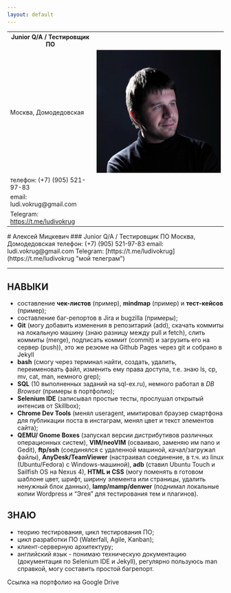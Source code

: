 ```yaml
---
layout: default
---
```


<table border="0">
   <tr>
    <th>Junior Q/A / Тестировщик ПО</th>
    <th> </th>

   </tr>
   <tr><td>Москва, Домодедовская</td><td><img src="/Pic/ava.jpg" alt="аватар">
 </td></tr>
   <tr><td>телефон: (+7) (905) 521-97-83</td><td> </td></tr>
   <tr><td>email: ludi.vokrug@gmail.com</td><td> </td></tr>
   <tr><td>Telegram: <a href="https://t.me/ludivokrug"> https://t.me/ludivokrug</a></td><td> </td></tr>
  </table> 
# Алексей Мицкевич   
### Junior Q/A / Тестировщик ПО  
Москва, Домодедовская  
телефон: (+7) (905) 521-97-83  
email: ludi.vokrug@gmail.com  
Telegram: [https://t.me/ludivokrug](https://t.me/ludivokrug "мой телеграм")

---

## НАВЫКИ
+ составление __чек-листов__ (пример), **mindmap** (пример) и **тест-кейсов** (пример);
+ составление баг-репортов в Jira и bugzilla (примеры);
+ **Git** (могу добавить изменения в репозитарий (add), скачать коммиты на локальную машину (знаю разницу между pull и fetch), слить коммиты (merge), подписать коммит (commit) и загрузить его на сервер (push)), это же резюме на Github Pages через git и собрано в Jekyll
+ **bash** (смогу через терминал найти, создать, удалить, переименовать файл, изменить ему права доступа, т.е. знаю ls, cp, mv, cat, man, немного grep);
+ **SQL** (10 выполненных заданий на sql-ex.ru), немного работал в _DB Browser_ (примеры в портфолио);
+ **Selenium IDE** (записывал простые тесты, прослушал открытый интенсив от Skillbox);
+ **Chrome Dev Tools** (менял useragent, имитировал браузер смартфона для публикации поста в инстаграм, менял цвет и текст элементов сайта);
+ **QEMU/ Gnome Boxes** (запускал версии дистрибутивов различных операционных систем), **VIM/neoVIM** (осваиваю, заменяю им nano и Gedit), **ftp/ssh** (соединялся с удаленной машиной, качал/загружал файлы), **AnyDesk/TeamViewer** (настраивал соединение, в т.ч. из linux (Ubuntu/Fedora) с Windows-машиной), **adb** (ставил Ubuntu Touch и Sailfish OS на Nexus 4), **HTML и CSS** (могу поменять в готовом шаблоне цвет, шрифт, ширину элемента или страницы, удалить ненужный блок данных), **lamp/mamp/denwer** (поднимал локальные копии Wordpress и “Эгея” для тестирования тем и плагинов).
 
## ЗНАЮ

+ теорию тестирования, цикл тестирования ПО;
+ цикл разработки ПО (Waterfall, Agile, Kanban);
+ клиент-серверную архитектуру;
+ английский язык - понимаю техническую документацию (документация по Selenium IDE и Jekyll), регулярно пользуюсь man справкой, могу составить простой багрепорт.

Ссылка на портфолио на Google Drive 

